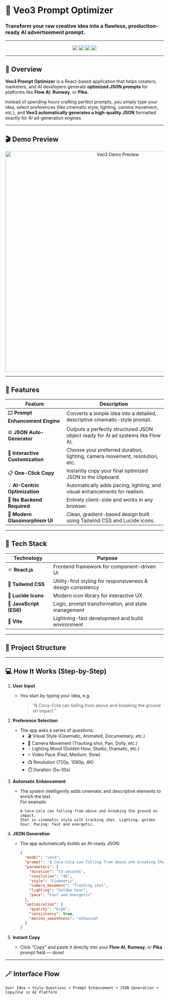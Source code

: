 # 🌌 Veo3 Prompt Optimizer  
### Transform your raw creative idea into a flawless, production-ready AI advertisement prompt.

---



<p align="center">
  <img src="https://img.shields.io/badge/Framework-React.js-blue?logo=react" />
  <img src="https://img.shields.io/badge/Styling-TailwindCSS-38BDF8?logo=tailwind-css" />
  <img src="https://img.shields.io/badge/Language-JavaScript-F7DF1E?logo=javascript" />
  <img src="https://img.shields.io/badge/License-MIT-green" />
</p>

---

## 🧠 Overview

**Veo3 Prompt Optimizer** is a React-based application that helps creators, marketers, and AI developers generate **optimized JSON prompts** for platforms like **Flow AI**, **Runway**, or **Pika**.  

Instead of spending hours crafting perfect prompts, you simply type your idea, select preferences (like cinematic style, lighting, camera movement, etc.), and **Veo3 automatically generates a high-quality JSON** formatted exactly for AI ad-generation engines.  

---

## 🎬 Demo Preview

<p align="center">
  <img src="https://github.com/user-attachments/assets/veo3_demo.gif" alt="Veo3 Demo Preview" width="700">
</p>

---

## 🚀 Features

| Feature | Description |
|----------|-------------|
| 🎞️ **Prompt Enhancement Engine** | Converts a simple idea into a detailed, descriptive cinematic-style prompt. |
| ⚙️ **JSON Auto-Generator** | Outputs a perfectly structured JSON object ready for AI ad systems like Flow AI. |
| 🎨 **Interactive Customization** | Choose your preferred duration, lighting, camera movement, resolution, etc. |
| 📋 **One-Click Copy** | Instantly copy your final optimized JSON to the clipboard. |
| 💡 **AI-Centric Optimization** | Automatically adds pacing, lighting, and visual enhancements for realism. |
| 🧩 **No Backend Required** | Entirely client-side and works in any browser. |
| 🌈 **Modern Glassmorphism UI** | Clean, gradient-based design built using Tailwind CSS and Lucide icons. |

---

## 🧩 Tech Stack

| Technology | Purpose |
|-------------|----------|
| ⚛️ **React.js** | Frontend framework for component-driven UI |
| 🎨 **Tailwind CSS** | Utility-first styling for responsiveness & design consistency |
| 🧠 **Lucide Icons** | Modern icon library for interactive UX |
| 📜 **JavaScript (ES6)** | Logic, prompt transformation, and state management |
| 💾 **Vite** | Lightning-fast development and build environment |

---

## 🧱 Project Structure


---

## 💻 How It Works (Step-by-Step)

1. **User Input**
   - You start by typing your idea, e.g.  
     > “A Coca-Cola can falling from above and breaking the ground on impact.”

2. **Preference Selection**
   - The app asks a series of questions:
     - 🎬 Visual Style (Cinematic, Animated, Documentary, etc.)
     - 🎥 Camera Movement (Tracking shot, Pan, Dolly, etc.)
     - 💡 Lighting Mood (Golden Hour, Studio, Dramatic, etc.)
     - ⚡ Video Pace (Fast, Medium, Slow)
     - 📺 Resolution (720p, 1080p, 4K)
     - ⏱️ Duration (5s–30s)

3. **Automatic Enhancement**
   - The system intelligently adds cinematic and descriptive elements to enrich the text.  
     For example:  
     ```
     A Coca-Cola can falling from above and breaking the ground on impact.
     Shot in cinematic style with tracking shot. Lighting: golden hour. Pacing: fast and energetic.
     ```

4. **JSON Generation**
   - The app automatically builds an AI-ready JSON:
     ```json
     {
       "model": "veo3",
       "prompt": "A Coca-Cola can falling from above and breaking the ground on impact. Shot in cinematic style with tracking shot. Lighting: golden hour. Pacing: fast and energetic.",
       "parameters": {
         "duration": "15 seconds",
         "resolution": "4K",
         "style": "Cinematic",
         "camera_movement": "Tracking shot",
         "lighting": "Golden hour",
         "pace": "Fast and energetic"
       },
       "optimization": {
         "quality": "high",
         "consistency": true,
         "motion_smoothness": "enhanced"
       }
     }
     ```

5. **Instant Copy**
   - Click “Copy” and paste it directly into your **Flow AI**, **Runway**, or **Pika** prompt field — done!

---

## 🪄 Interface Flow

```text
User Idea ➜ Style Questions ➜ Prompt Enhancement ➜ JSON Generation ➜ Copy/Use in AI Platform
